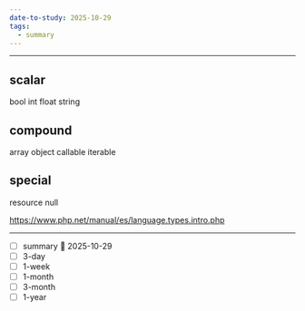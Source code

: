 ```yaml
---
date-to-study: 2025-10-29
tags:
  - summary
---
```

---

## scalar 
bool
int
float
string
## compound
array
object
callable
iterable
## special
resource
null

https://www.php.net/manual/es/language.types.intro.php



---
- [ ] summary  📅 2025-10-29
- [ ] 3-day 
- [ ] 1-week 
- [ ] 1-month 
- [ ] 3-month 
- [ ] 1-year 